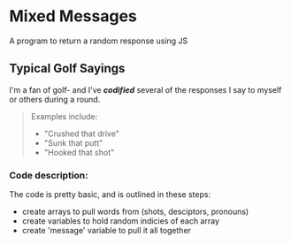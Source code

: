 # Mixed Messages 
A program to return a random response using JS
## Typical Golf Sayings
I'm a fan of golf- and I've ***codified*** several of the responses I say to myself or others during a round.

> Examples include:
> + "Crushed that drive"
> + "Sunk that putt"
> + "Hooked that shot"

### Code description:
The code is pretty basic, and is outlined in these steps:
+ create arrays to pull words from (shots, desciptors, pronouns)
+ create variables to hold random indicies of each array
+ create 'message' variable to pull it all together


